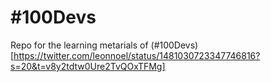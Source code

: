 # #100Devs

Repo for the learning metarials of (#100Devs)[https://twitter.com/leonnoel/status/1481030723347746816?s=20&t=v8y2tdtw0Ure2TvQOxTFMg]
